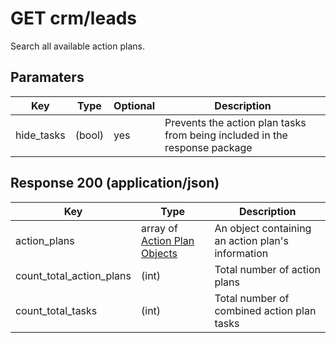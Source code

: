 # GET crm/leads

Search all available action plans.

## Paramaters

| Key | Type | Optional | Description
| - | - | - | -
| hide_tasks | (bool) | yes | Prevents the action plan tasks from being included in the response package

## Response 200 (application/json)

| Key | Type | Description
| - | - | -
| action_plans | array of [Action Plan Objects](../../../objects/ACTION_PLAN.md) | An object containing an action plan's information
| count_total_action_plans | (int) | Total number of action plans
| count_total_tasks | (int) | Total number of combined action plan tasks
